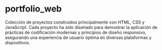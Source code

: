 # portfolio_web
Colección de proyectos construidos principalmente con HTML, CSS y JavaScript. Cada proyecto ha sido diseñado para demostrar la aplicación de prácticas de codificación modernas y principios de diseño responsivo, asegurando una experiencia de usuario óptima en diversas plataformas y dispositivos.
